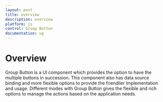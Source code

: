 ```yaml
---
layout: post
title: overview
description: overview
platform: js
control: Group Button
documentation: ug
---
```


# Overview

Group Button is a UI component which provides the option to have the multiple buttons in succession. This component also has data source binding and more flexible options to provide the friendlier implementation and usage. Different modes with Group Button gives the flexible and rich options to manage the actions based on the application needs.



